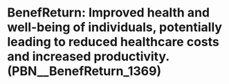 # BenefReturn: __Improved health and well-being of individuals, potentially leading to reduced healthcare costs and increased productivity.__ (PBN__BenefReturn_1369)

